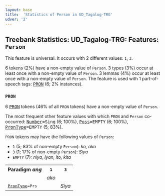 ```yaml
---
layout: base
title:  'Statistics of Person in UD_Tagalog-TRG'
udver: '2'
---
```


## Treebank Statistics: UD_Tagalog-TRG: Features: `Person`

This feature is universal.
It occurs with 2 different values: `1`, `3`.

6 tokens (2%) have a non-empty value of `Person`.
3 types (3%) occur at least once with a non-empty value of `Person`.
3 lemmas (4%) occur at least once with a non-empty value of `Person`.
The feature is used with 1 part-of-speech tags: <tt><a href="tl_trg-pos-PRON.html">PRON</a></tt> (6; 2% instances).

### `PRON`

6 <tt><a href="tl_trg-pos-PRON.html">PRON</a></tt> tokens (46% of all `PRON` tokens) have a non-empty value of `Person`.

The most frequent other feature values with which `PRON` and `Person` co-occurred: <tt><a href="tl_trg-feat-Number.html">Number</a></tt><tt>=Sing</tt> (6; 100%), <tt><a href="tl_trg-feat-Poss.html">Poss</a></tt><tt>=EMPTY</tt> (6; 100%), <tt><a href="tl_trg-feat-PronType.html">PronType</a></tt><tt>=EMPTY</tt> (5; 83%).

`PRON` tokens may have the following values of `Person`:

* `1` (5; 83% of non-empty `Person`): <em>ko, ako</em>
* `3` (1; 17% of non-empty `Person`): <em>Siya</em>
* `EMPTY` (7): <em>niya, Iyan, ito, kita</em>

<table>
  <tr><th>Paradigm <i>ang</i></th><th><tt>1</tt></th><th><tt>3</tt></th></tr>
  <tr><td><tt></tt></td><td><em>ako</em></td><td></td></tr>
  <tr><td><tt><tt><a href="tl_trg-feat-PronType.html">PronType</a></tt><tt>=Prs</tt></tt></td><td></td><td><em>Siya</em></td></tr>
</table>

